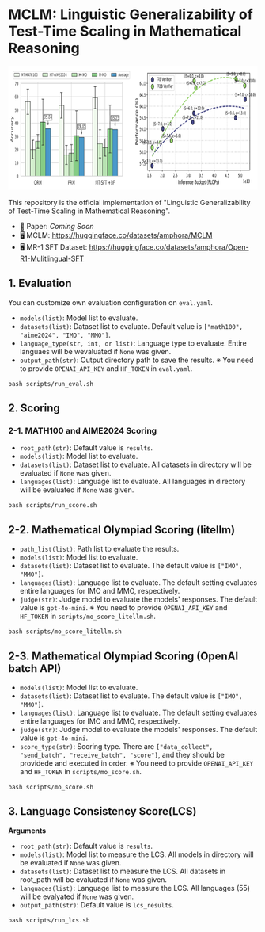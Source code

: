 # MCLM: Linguistic Generalizability of Test-Time Scaling in Mathematical Reasoning

<div align="center">
  <img src="assets/main_result.png" alt="로고" width="900" height="250">
</div>

This repository is the official implementation of "Linguistic Generalizability of Test-Time Scaling in Mathematical Reasoning".
- 📝 Paper: *Coming Soon*
- 🖥️ MCLM: https://huggingface.co/datasets/amphora/MCLM
- 🖥️ MR-1 SFT Dataset: https://huggingface.co/datasets/amphora/Open-R1-Mulitlingual-SFT

## 1. Evaluation
You can customize own evaluation configuration on `eval.yaml`.
- `models(list)`: Model list to evaluate.
- `datasets(list)`: Dataset list to evaluate. Default value is `["math100", "aime2024", "IMO", "MMO"]`.
- `language_type(str, int, or list)`: Language type to evaluate. Entire languaes will be wevaluated if `None` was given.
- `output_path(str)`: Output directory path to save the results.
※ You need to provide `OPENAI_API_KEY` and `HF_TOKEN` in `eval.yaml`.
```
bash scripts/run_eval.sh
```

## 2. Scoring
### 2-1. MATH100 and AIME2024 Scoring
- `root_path(str)`: Default value is `results`.
- `models(list)`: Model list to evaluate.
- `datasets(list)`: Dataset list to evaluate. All datasets in directory will be evaluated if `None` was given.
- `languages(list)`: Language list to evaluate. All languages in directory will be evaluated if `None` was given.
```
bash scripts/run_score.sh
```

## 2-2. Mathematical Olympiad Scoring (litellm)
- `path_list(list)`: Path list to evaluate the results.
- `models(list)`: Model list to evaluate.
- `datasets(list)`: Dataset list to evaluate. The default value is `["IMO", "MMO"]`.
- `languages(list)`: Language list to evaluate. The default setting evaluates entire languages for IMO and MMO, respectively.
- `judge(str)`: Judge model to evaluate the models' responses. The default value is `gpt-4o-mini`.
※ You need to provide `OPENAI_API_KEY` and `HF_TOKEN` in `scripts/mo_score_litellm.sh`.

```
bash scripts/mo_score_litellm.sh
```

## 2-3. Mathematical Olympiad Scoring (OpenAI batch API)
- `models(list)`: Model list to evaluate.
- `datasets(list)`: Dataset list to evaluate. The default value is `["IMO", "MMO"]`.
- `languages(list)`: Language list to evaluate. The default setting evaluates entire languages for IMO and MMO, respectively.
- `judge(str)`: Judge model to evaluate the models' responses. The default value is `gpt-4o-mini`.
- `score_type(str)`: Scoring type. There are `["data_collect", "send_batch", "receive_batch", "score"]`, and they should be providede and executed in order.
※ You need to provide `OPENAI_API_KEY` and `HF_TOKEN` in `scripts/mo_score.sh`.
```
bash scripts/mo_score.sh
```

## 3. Language Consistency Score(LCS)
**Arguments**
- `root_path(str)`: Default value is `results`.
- `models(list)`: Model list to measure the LCS. All models in directory will be evaluated if `None` was given.
- `datasets(list)`: Dataset list to measure the LCS. All datasets in root_path will be evaluated if `None` was given.
- `languages(list)`: Language list to measure the LCS. All languages (55) will be evalyated if `None` was given.
- `output_path(str)`: Default value is `lcs_results`.

```
bash scripts/run_lcs.sh
```
